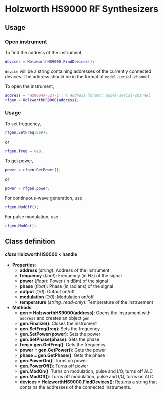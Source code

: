 # Holzworth HS9000 RF Synthesizers
## Usage
### Open instrument
To find the address of the instrument,
```matlab
devices = HolzworthHS9000.FindDevices();
```
`device` will be a string containing addresses of the currently connected devices. The address should be in the format of `model-serial-channel`.

To open the instrument,
```matlab
address = 'HS9004A-527-1'; % Address format: model-serial-channel
rfgen = HolzworthHS9000(address);
```
### Usage
To set frequency,
```matlab
rfgen.SetFreq(8e9);
```
or
```matlab
rfgen.freq = 8e9;
```
To get power,
```matlab
power = rfgen.GetPower();
```
or
```matlab
power = rfgen.power;
```
For continuous-wave generation, use
```matlab
rfgen.ModOff();
```
For pulse modulation, use
```matlab
rfgen.ModOn();
```

## Class definition
#### *class* HolzworthHS9000 < handle
* **Properties**: 
  * **address** (*string*): Address of the instrument
  * **frequency** (*float*): Frequency (in Hz) of the signal
  * **power** (*float*): Power (in dBm) of the signal
  * **phase** (*float*): Phase (in radians) of the signal
  * **output** (*1/0*): Output on/off
  * **modulation** (*1/0*): Modulation on/off
  * **temperature** (*string, read-only*): Temperature of the instruement
* **Methods**:
  * **gen = HolzworthHS9000(address)**: Opens the instrument with `address` and creates an object `gen`
  * **gen.Finalize()**: Closes the instrument
  * **gen.SetFreq(freq)**: Sets the frequency
  * **gen.SetPower(power)**: Sets the power
  * **gen.SetPhase(phase)**: Sets the phase
  * **freq = gen.GetFreq()**: Gets the frequency
  * **power = gen.GetPower()**: Gets the power
  * **phase = gen.GetPhase()**: Gets the phase
  * **gen.PowerOn()**: Turns on power
  * **gen.PowerOff()**: Turns off power
  * **gen.ModOn()**: Turns on modulation, pulse and I/Q, turns off ALC
  * **gen.ModOff()**: Turns off modulation, pulse and I/Q, turns on ALC
  * **devices = HolzworthHS9000.FindDevices()**: Returns a string that contains the addresses of the connected instruments.
